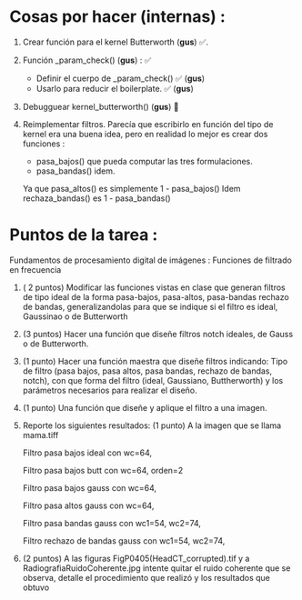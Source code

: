 
# Cosas por hacer (internas) :
1. Crear función para el kernel Butterworth (**gus**) :white_check_mark:.

2. Función \_param\_check() (**gus**) : :white_check_mark:
   * Definir el cuerpo de \_param\_check() :white_check_mark: (**gus**)
   * Usarlo para reducir el boilerplate. :white_check_mark: (**gus**)

3. Debugguear kernel\_butterworth() (**gus**) :pencil:

4. Reimplementar filtros.
   Parecía que escribirlo en función del tipo de kernel era una buena idea, 
   pero en realidad lo mejor es crear dos funciones :
   * pasa\_bajos() que pueda computar las tres formulaciones.
   * pasa\_bandas() idem.

   Ya que pasa\_altos() es simplemente 1 - pasa\_bajos()
   Idem rechaza\_bandas() es  1 - pasa\_bandas()

# Puntos de la tarea : 
Fundamentos de procesamiento digital de imágenes : Funciones de filtrado en frecuencia

1. ( 2 puntos) Modificar las funciones vistas en clase que generan filtros de tipo ideal de la forma pasa-bajos, pasa-altos, pasa-bandas rechazo de bandas, generalizandolas para que se indique si el filtro es ideal, Gaussinao o de Butterworth

2. (3 puntos) Hacer una función que diseñe filtros notch ideales, de Gauss o de Butterworth.

3. (1 punto) Hacer una función maestra que diseñe filtros indicando: Tipo de filtro (pasa bajos, pasa altos, pasa bandas, rechazo de bandas, notch), con que forma del filtro (ideal, Gaussiano, Buttherworth) y los parámetros necesarios para realizar el diseño.

4. (1 punto) Una función que diseñe y aplique el filtro a una imagen.

5. Reporte los siguientes resultados:
    (1 punto) A la imagen que se llama mama.tiff
  
      Filtro pasa bajos ideal con wc=64,

      Filtro pasa bajos butt con wc=64, orden=2

      Filtro pasa bajos gauss con wc=64,

      Filtro pasa altos gauss con wc=64,

      Filtro pasa bandas gauss con wc1=54, wc2=74,

      Filtro rechazo de bandas gauss con wc1=54, wc2=74,

6. (2 puntos) A las figuras FigP0405(HeadCT_corrupted).tif y a RadiografiaRuidoCoherente.jpg intente quitar el ruido coherente que se observa, detalle el procedimiento que realizó y los resultados que obtuvo
